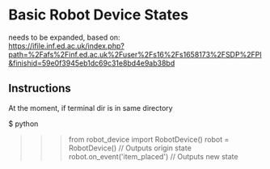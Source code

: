 # Basic Robot Device States

 needs to be expanded, based on:  
https://ifile.inf.ed.ac.uk/index.php?path=%2Fafs%2Finf.ed.ac.uk%2Fuser%2Fs16%2Fs1658173%2FSDP%2FPI&finishid=59e0f3945eb1dc69c31e8bd4e9ab38bd

## Instructions

At the moment, if terminal dir is in same directory

 $ python
 >>> from robot_device import RobotDevice()
 >>> robot = RobotDevice()
 // Outputs origin state
 >>> robot.on_event('item_placed')
 // Outputs new state
